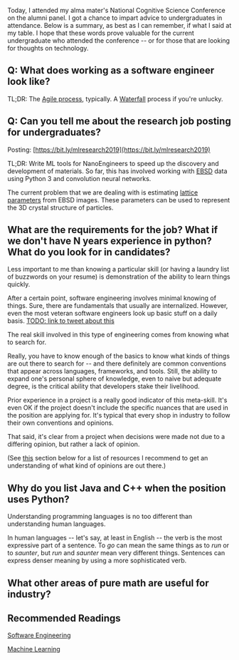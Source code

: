 
Today, I attended my alma mater's National Cognitive Science Conference on the alumni panel. 
I got a chance to impart advice to undergraduates in attendance. Below is a summary,
as best as I can remember, if what I said at my table. I hope that these words prove valuable
for the current undergraduate who attended the conference -- or for those that
are looking for thoughts on technology. 


## Q: What does working as a software engineer look like? 

TL;DR: The [Agile process](https://en.wikipedia.org/wiki/Agile_software_development#Overview), typically. A [Waterfall](https://en.wikipedia.org/wiki/Waterfall_model#Model) process if you're unlucky.


## Q: Can you tell me about the research job posting for undergraduates?

Posting: [https://bit.ly/mlresearch2019](https://bit.ly/mlresearch2019)

TL;DR: Write ML tools for NanoEngineers to speed up the discovery and development of materials. So far, this has involved working with [EBSD](https://en.wikipedia.org/wiki/Electron_backscatter_diffraction) data 
using Python 3 and convolution neural networks. 

The current problem that we are dealing with is estimating [lattice parameters](https://en.wikipedia.org/wiki/Lattice_constant) from EBSD images. 
These parameters can be used to represent the 3D crystal structure of particles. 

## What are the requirements for the job? What if we  don't have N years experience in python? What do you look for in candidates?

Less important to me than knowing a particular skill (or having a laundry list of buzzwords on your resume) is demonstration 
of the ability to learn things quickly. 

After a certain point, software engineering involves minimal knowing of things. Sure, there are fundamentals that 
usually are internalized. However, even the most veteran software engineers look up basic stuff on a daily basis. [TODO: link to tweet about this](#TODO)

The real skill involved in this type of engineering comes from knowing what to search for. 

Really, you have to know enough of the basics to know what kinds of things are out there to search for -- and there 
definitely are common conventions that appear across languages, frameworks, and tools. Still, the ability to expand one's 
personal sphere of knowledge, even to naive but adequate degree, is the critical ability that developers stake their livelihood. 

Prior experience in a project is a really good indicator of this meta-skill. It's even OK if the project doesn't include
the specific nuances that are used in the position are applying for. It's typical that every shop in industry to follow their own conventions
and opinions. 

That said, it's clear from a project when decisions were made not due to a differing opinion, but rather a lack of opinion.

(See [this](#TODO) section below for a list of resources I recommend to get an understanding of what kind of opinions are out there.)


## Why do you list Java and C++ when the position uses Python? 



Understanding programming languages is no too different than understanding human languages. 

In human languages -- let's say, at least in English -- the verb is the most expressive part of a sentence. 
To *go* can mean the same things as to *run* or to *saunter*, but *run* and *saunter* mean very different things.
Sentences can express denser meaning by using a more sophisticated verb.



## What other areas of pure math are useful for industry?


## Recommended Readings

[Software Engineering](https://docs.google.com/document/d/1blhv7cizcC85vP88VuI9SgE4wlq-d7SsnsQcq2c2lnU/edit?usp=sharing)


[Machine Learning](https://docs.google.com/document/d/11VAATynYgdbD3eOPSiIDV1DKOz_bt2gypTcl097fBJU/edit?usp=sharing)
